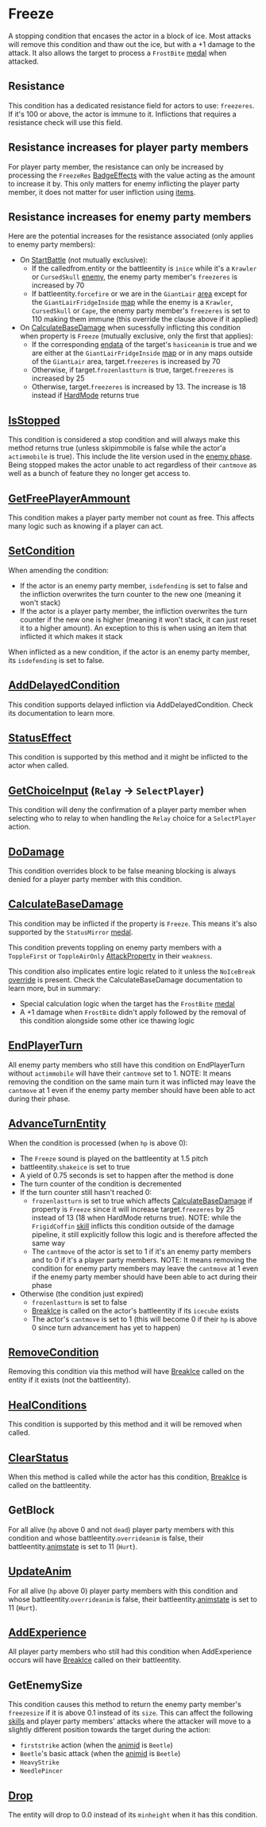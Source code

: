 # Freeze
A stopping condition that encases the actor in a block of ice. Most attacks will remove this condition and thaw out the ice, but with a +1 damage to the attack. It also allows the target to process a `FrostBite` [medal](../../../Enums%20and%20IDs/Medal.md) when attacked.

## Resistance
This condition has a dedicated resistance field for actors to use: `freezeres`. If it's 100 or above, the actor is immune to it. Inflictions that requires a resistance check will use this field.

## Resistance increases for player party members
For player party member, the resistance can only be increased by processing the `FreezeRes` [BadgeEffects](../../../TextAsset%20Data/Medals%20data.md#medal-effects) with the value acting as the amount to increase it by. This only matters for enemy inflicting the player party member, it does not matter for user infliction using [items](../../../Enums%20and%20IDs/Items.md).

## Resistance increases for enemy party members
Here are the potential increases for the resistance associated (only applies to enemy party members):

- On [StartBattle](../../StartBattle.md) (not mutually exclusive):
    - If the calledfrom.entity or the battleentity is `inice` while it's a `Krawler` or `CursedSkull` [enemy](../../../Enums%20and%20IDs/Enemies.md), the enemy party member's `freezeres` is increased by 70
    - If battleentity.`forcefire` or we are in the `GiantLair` [area](../../../Enums%20and%20IDs/librarystuff/Areas.md) except for the `GiantLairFridgeInside` [map](../../../Enums%20and%20IDs/Maps.md) while the enemy is a `Krawler`, `CursedSkull` or `Cape`, the enemy party member's `freezeres` is set to 110 making them immune (this override the clause above if it applied)
- On [CalculateBaseDamage](../../Damage%20pipeline/CalculateBaseDamage.md) when sucessfully inflicting this condition when property is `Freeze` (mutually exclusive, only the first that applies):
    - If the corresponding [endata](../../../TextAsset%20Data/Entity%20data.md#entity-data) of the target's `hasiceanim` is true and we are either at the `GiantLairFridgeInside` [map](../../../Enums%20and%20IDs/Maps.md) or in any maps outside of the `GiantLair` area, target.`freezeres` is increased by 70
    - Otherwise, if target.`frozenlastturn` is true, target.`freezeres` is increased by 25
    - Otherwise, target.`freezeres` is increased by 13. The increase is 18 instead if [HardMode](../../Damage%20pipeline/HardMode.md) returns true

## [IsStopped](../IsStopped.md)
This condition is considered a stop condition and will always make this method returns true (unless skipimmobile is false while the actor'a `actimmobile` is true). This include the lite version used in the [enemy phase](../../Battle%20flow/Main%20turn%20life%20cycle.md#enemies-phase). Being stopped makes the actor unable to act regardless of their `cantmove` as well as a bunch of feature they no longer get access to.

## [GetFreePlayerAmmount](../Player%20party%20members/GetFreePlayerAmmount.md)
This condition makes a player party member not count as free. This affects many logic such as knowing if a player can act.

## [SetCondition](../Conditions%20methods/SetCondition.md)
When amending the condition: 

- If the actor is an enemy party member, `isdefending` is set to false and the infliction overwrites the turn counter to the new one (meaning it won't stack)
- If the actor is a player party member, the infliction overwrites the turn counter if the new one is higher (meaning it won't stack, it can just reset it to a higher amount). An exception to this is when using an item that inflicted it which makes it stack

When inflicted as a new condition, if the actor is an enemy party member, its `isdefending` is set to false.

## [AddDelayedCondition](../Delayed%20condition.md)
This condition supports delayed infliction via AddDelayedCondition. Check its documentation to learn more.

## [StatusEffect](../Conditions%20methods/StatusEffect.md)
This condition is supported by this method and it might be inflicted to the actor when called.

## [GetChoiceInput](../../Player%20UI/GetChoiceInput.md) (`Relay` -> `SelectPlayer`)
This condition will deny the confirmation of a player party member when selecting who to relay to when handling the `Relay` choice for a `SelectPlayer` action.

## [DoDamage](../../Damage%20pipeline/DoDamage.md)
This condition overrides block to be false meaning blocking is always denied for a player party member with this condition.

## [CalculateBaseDamage](../../Damage%20pipeline/CalculateBaseDamage.md)
This condition may be inflicted if the property is `Freeze`. This means it's also supported by the `StatusMirror` [medal](../../../Enums%20and%20IDs/Medal.md).

This condition prevents toppling on enemy party members with a `ToppleFirst` or `ToppleAirOnly` [AttackProperty](../../Damage%20pipeline/AttackProperty.md) in their `weakness`.

This condition also implicates entire logic related to it unless the `NoIceBreak` [override](../../Damage%20pipeline/DamageOverride.md) is present. Check the CalculateBaseDamage documentation to learn more, but in summary:

- Special calculation logic when the target has the `FrostBite` [medal](../../../Enums%20and%20IDs/Medal.md)
- A +1 damage when `FrostBite` didn't apply followed by the removal of this condition alongside some other ice thawing logic

## [EndPlayerTurn](../../Battle%20flow/EndPlayerTurn.md)
All enemy party members who still have this condition on EndPlayerTurn without `actimmobile` will have their `cantmove` set to 1. NOTE: It means removing the condition on the same main turn it was inflicted may leave the `cantmove` at 1 even if the enemy party member should have been able to act during their phase.

## [AdvanceTurnEntity](../../Battle%20flow/AdvanceTurnEntity.md)
When the condition is processed (when `hp` is above 0):

- The `Freeze` sound is played on the battleentity at 1.5 pitch
- battleentity.`shakeice` is set to true
- A yield of 0.75 seconds is set to happen after the method is done
- The turn counter of the condition is decremented
- If the turn counter still hasn't reached 0:
    - `frozenlastturn` is set to true which affects [CalculateBaseDamage](../../Damage%20pipeline/CalculateBaseDamage.md) if property is `Freeze` since it will increase target.`freezeres` by 25 instead of 13 (18 when HardMode returns true). NOTE: while the `FrigidCoffin` [skill](../../../Enums%20and%20IDs/Skills.md) inflicts this condition outside of the damage pipeline, it still explicitly follow this logic and is therefore affected the same way
    - The `cantmove` of the actor is set to 1 if it's an enemy party members and to 0 if it's a player party members. NOTE: It means removing the condition for enemy party members may leave the `cantmove` at 1 even if the enemy party member should have been able to act during their phase
- Otherwise (the condition just expired)
    - `frozenlastturn` is set to false
    - [BreakIce](../../../Entities/EntityControl/Notable%20methods/Freeze%20handling.md) is called on the actor's battleentity if its `icecube` exists
    - The actor's `cantmove` is set to 1 (this will become 0 if their `hp` is above 0 since turn advancement has yet to happen)

## [RemoveCondition](../Conditions%20methods/RemoveCondition.md)
Removing this condition via this method will have [BreakIce](../../../Entities/EntityControl/Notable%20methods/Freeze%20handling.md) called on the entity if it exists (not the battleentity).

## [HealConditions](../Conditions%20methods/HealConditions.md)
This condition is supported by this method and it will be removed when called.

## [ClearStatus](../Conditions%20methods/ClearStatus.md)
When this method is called while the actor has this condition, [BreakIce](../../../Entities/EntityControl/Notable%20methods/Freeze%20handling.md) is called on the battleentity.

## GetBlock
For all alive (`hp` above 0 and not `dead`) player party members with this condition and whose battleentity.`overrideanim` is false, their battleentity.[animstate](../../../Entities/EntityControl/Animations/animstate.md) is set to 11 (`Hurt`).

## [UpdateAnim](../../Visual%20rendering/UpdateAnim.md)
For all alive (`hp` above 0) player party members with this condition and whose battleentity.`overrideanim` is false, their battleentity.[animstate](../../../Entities/EntityControl/Animations/animstate.md) is set to 11 (`Hurt`).

## [AddExperience](../../Battle%20flow/Terminal%20coroutines/AddExperience.md)
All player party members who still had this condition when AddExperience occurs will have [BreakIce](../../../Entities/EntityControl/Notable%20methods/Freeze%20handling.md) called on their battleentity.

## GetEnemySize
This condition causes this method to return the enemy party member's `freezesize` if it is above 0.1 instead of its `size`. This can affect the following [skills](../../../Enums%20and%20IDs/Skills.md) and  player party members' attacks where the attacker will move to a slightly different position towards the target during the action:

- `firststrike` action (when the [animid](../../../Enums%20and%20IDs/AnimIDs.md) is `Beetle`)
- `Beetle`'s basic attack (when the [animid](../../../Enums%20and%20IDs/AnimIDs.md) is `Beetle`)
- `HeavyStrike`
- `NeedlePincer`

## [Drop](../../../Entities/EntityControl/EntityControl%20Methods.md#drop)
The entity will drop to 0.0 instead of its `minheight` when it has this condition.
